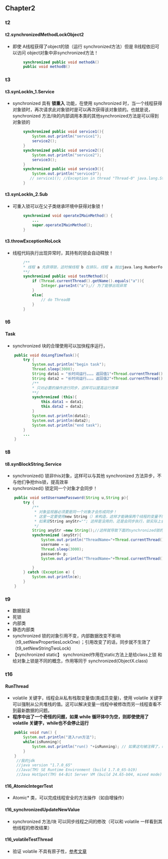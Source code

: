 ## Chapter2

### t2

#### t2.synchronizedMethodLockObject2

* 即使 A线程获得了object的锁（运行 synchronized方法）但是 B线程依旧可以访问 object对象中非synchronized方法！

```java
        synchronized public void methodA()
        public void methodB()
```



### t3

#### t3.synLockIn_1.Service

* synchronized 具有 **锁重入** 功能，在使用 synchronized 时，当一个线程获得对象锁时，再次请求此对象锁时是可以再次获得该对象锁的。也就是说，synchronized 方法/块的内部调用本类的其他synchronized方法是可以得到对象锁的

```java
        synchronized public void service1(){
            System.out.println("service1");
            service2();
        }
        synchronized public void service2(){
            System.out.println("service2");
            service3();
        }
        synchronized public void service3(){
            System.out.println("service3");
           // service1(); //Exception in thread "Thread-0" java.lang.StackOverflowError
        }
```


#### t3.synLockIn_2.Sub

* 可重入锁可以在父子类继承环境中获得对象锁！

```java
        synchronized void operateIMainMethod() {
            ...
            super.operateIMainMethod();
        }
```


#### t3.throwExceptionNoLock

* 线程代码执行出现异常时，其持有的锁会自动释放！

```java
        /**
        * 线程 a 先获得锁，这时候线程 b 在排队，线程 a 抛出java.lang.NumberFormatException: For input string: "a" 后释放了锁，线程 b 得以正常进入函数
        **/
        synchronized public void testMethod(){
            if (Thread.currentThread().getName().equals("a")){
                Integer.parseInt("a");// 为了能够出现异常
            }
            else{
                // do ThreadB
            }
        }
```




### t6

#### Task

* synchronized 块的合理使用可以加快程序运行，

```java
    public void doLongTimeTask(){
        try {
            System.out.println("begin task");
            Thread.sleep(3000);
            String data1 = "长时间运行。。。。返回值1"+Thread.currentThread().getName();
            String data2 = "长时间运行。。。。返回值2"+Thread.currentThread().getName();
            /**
            * 只对必要的操作进行同步，这样可以提高运行效率
            **/
            synchronized (this){
                this.data1 = data1;
                this.data2 = data2;
            }
            System.out.println(data1);
            System.out.println(data2);
            System.out.println("end task");
        }
        ...
    }
```



### t8

#### t8.synBlockString.Service

* synchronized() 锁非this对象，这样可以与其他 synchronized 方法异步，不与他们争抢this锁，提高效率
* synchronized() 锁定同一个对象才会同步！

```java
    public void setUsernamePassword(String u,String p){
        try {
            /**
             * 对象监视器必须要是同一个对象才会形成同步！
             * 这里一定要使用new String（）来构造，这样才能确保两个线程的变量不同。
             * 如果是String anyStr=""; 这样是没用的，还是会同步执行，锁实际上会去查引用地址相同否。
             */
            String anyStr =new String();//这样就导致下面的synchronized锁的是不同对象，这样多个线程都能进来了
            synchronized (anyStr){
                System.out.println("ThreadName="+Thread.currentThread().getName()+"在"+System.currentTimeMillis()+"进入同步块");
                username = u;
                Thread.sleep(3000);
                password= p;
                System.out.println("ThreadName="+Thread.currentThread().getName()+"在"+System.currentTimeMillis()+"离开同步块");

            }
        } catch (Exception e) {
            System.out.println(e);
        }
    }
```



### t9

* 数据脏读
* 死锁
* 内部类
* 静态内部类
* synchronized 锁的对象引用不变，内部数据改变不影响 （t9_setNewPropertiesLockOne）；引用改变了的话，同步就不生效了（t9_setNewStringTwoLock)
* 【synchronized static】 synchronized作用在static方法上是给class上锁 和给对象上锁是不同的概念，作用等同于 synchronized(ObjectX.class)



### t16

#### RunThread

* volatile 关键字，线程会从私有栈取变量值(类成员变量)，使用 volatile 关键字可以强制从公共堆栈的值。这可以解决变量一线程中被修改而另一线程查看不到最新数据的问题。
* **程序中出了一个奇怪的问题，如果 while 循环体中为空，则即使使用了 volatile 关键字，while也不会停止运行**

```java
    public void run() {
        System.out.println("进入run方法");
        while(isRunning){
            System.out.println("run() "+isRunning); // 如果这句被注释了，改变了isRunning的值也是死锁？？？不知道为什么
        }
    }
     //我的jdk
     //java version "1.7.0_65"
     //Java(TM) SE Runtime Environment (build 1.7.0_65-b19)
     //Java HotSpot(TM) 64-Bit Server VM (build 24.65-b04, mixed mode)
```

#### t16_AtomicIntegerTest

* Atomic* 类，可以完成线程安全的方法操作（如自增操作）

#### t16_synchronizedUpdateNewValue

* synchronized 方法/块 可以同步线程之间的修改（可以和 volatile 一样看到其他线程的修改结果）

#### t16_volatileTestThread

* 验证 volatile 不具有原子性，[参考文章](http://www.cnblogs.com/Mainz/p/3556430.)


